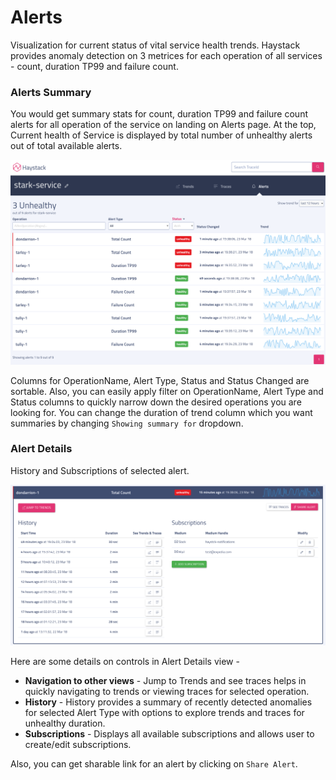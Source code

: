 # Alerts

Visualization for current status of vital service health trends. Haystack provides anomaly detection on 3 metrices for each operation of all services - count, duration TP99 and failure count.

### Alerts Summary
You would get summary stats for count, duration TP99 and failure count alerts for all operation of the service on landing on Alerts page.
At the top, Current health of Service is displayed by total number of unhealthy alerts out of total available alerts.

<img src="../images/alerts.png" style="width: 800px;"/>

Columns for OperationName, Alert Type, Status and Status Changed are sortable. Also, you can easily apply filter on OperationName, Alert Type and Status columns to quickly narrow down the desired operations you are looking for. You can change the duration of trend column which you want summaries by changing `Showing summary for` dropdown.

### Alert Details 
History and Subscriptions of selected alert.

<img src="../images/alert_details.png" style="width: 800px;"/>

Here are some details on controls in Alert Details view -
- **Navigation to other views** - Jump to Trends and see traces helps in quickly navigating to trends or viewing traces for selected operation.
- **History** - History provides a summary of recently detected anomalies for selected Alert Type with options to explore trends and traces for unhealthy duration.
- **Subscriptions** - Displays all available subscriptions and allows user to create/edit subscriptions.

Also, you can get sharable link for an alert by clicking on `Share Alert`. 
